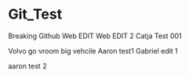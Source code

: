 # Git_Test
Breaking Github
Web EDIT
Web EDIT 2
Catja Test 001

Volvo go  vroom big vehcile
Aaron test1
Gabriel edit 1









aaron test 2